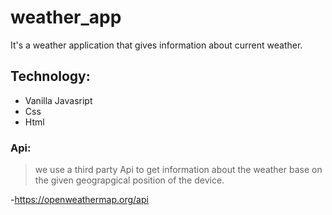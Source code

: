 # weather_app

It's a weather application that gives information about current weather.

## Technology:

- Vanilla Javasript
- Css
- Html

### Api:

> we use a third party Api to get information about the weather base on the given geograpgical position of the device.

-https://openweathermap.org/api
